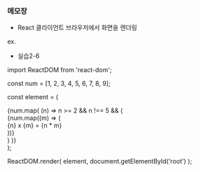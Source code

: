 ### 메모장 

- React 클라이언트 브라우저에서 화면을 렌더링

ex. 


* 실습2-6

import ReactDOM from 'react-dom';

const num = [1, 2, 3, 4, 5, 6, 7, 8, 9];

const element = (
  <div style={{ display: 'flex' }}>
    {num.map(
      (n) =>
        n >= 2 &&
        n !== 5 && (
          <div
            style={{
              padding: 10,
              color: n % 2 ? 'blue' : 'black'
            }}
          >
            {num.map((m) => (
              <div>
                {n} x {m} = {n * m}
              </div>
            ))}
          </div>
        )
    )}
  </div>
);

ReactDOM.render(
  element,
  document.getElementById('root')
);